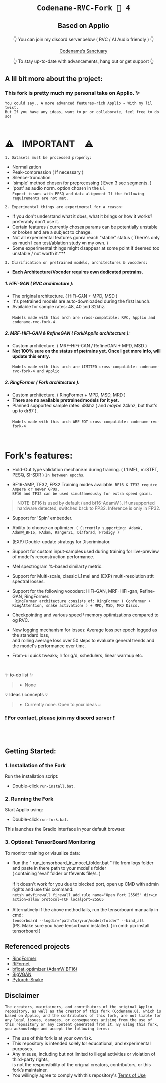 # <p align="center">` Codename-RVC-Fork 🍇 4 ` </p>
## <p align="center">Based on Applio</p>

<p align="center"> ㅤㅤ👇 You can join my discord server below ( RVC / AI Audio friendly ) 👇ㅤㅤ </p>

</p>
<p align="center">
  <a href="https://discord.gg/xEqDU7C2z2" target="_blank"> Codename's Sanctuary</a>
</p>

<p align="center"> ㅤㅤ👆 To stay up-to-date with advancements, hang out or get support 👆ㅤㅤ </p>


## A lil bit more about the project:

### This fork is pretty much my personal take on Applio. ✨
``You could say.. A more advanced features-rich Applio ~ With my lil twist.``
<br/>
``But If you have any ideas, want to pr or collaborate, feel free to do so!``
<br/>
ㅤ
<br/>
# ⚠️ㅤ**IMPORTANT** ㅤ⚠️
`1. Datasets must be processed properly:`
- Normalization
- Peak-compression ( If necessary )
- Silence-truncation
- 'simple' method chosen for preprocessing ( Even 3 sec segments. )
- 'post' as audio norm. option chosen in the ui. <br/>
``Expect issues with PESQ and data alignment If the following requirements are not met.``


`2. Experimental things are experimental for a reason:`
- If you don't understand what it does, what it brings or how it works? preferably don't use it.
- Certain features / currently chosen params can be potentially unstable or broken and are a subject to change.
- Not all experimental features gonna reach "stable" status ( There's only as much I can test/ablation study on my own. )
- Some experimental things might disappear at some point if deemed too unstable / not worth it.***

`3. Clarification on pretrained models, architectures & vocoders:`
- **Each Architecture/Vocoder requires own dedicated pretrains.**
##### 1. HiFi-GAN ( RVC architecture ):
- The original architecture. ( HiFi-GAN + MPD, MSD )
- It's pretrained models are auto-downloaded during the first launch.
- Available for sample rates: 48, 40 and 32khz. <br/><br/>`Models made with this arch are cross-compatible: RVC, Applio and codename-rvc-fork-4.` 
##### 2. MRF-HiFi-GAN & RefineGAN ( Fork/Applio architecture ):
- Custom architecture. ( MRF-HiFi-GAN / RefineGAN + MPD, MSD )
- **Not 100% sure on the status of pretrains yet. Once I get more info, will update this entry.** <br/><br/>`Models made with this arch are LIMITED cross-compatible: codename-rvc-fork-4 and Applio`
##### 2. RingFormer ( Fork architecture ):
- Custom architecture. ( RingFormer + MPD, MSD, MRD )
- **There are no available pretrained models for it yet.**
- Planned supported sample rates: 48khz ( and *maybe* 24khz, but that's up to dr87 ).<br/><br/>`Models made with this arch ARE NOT cross-compatible: codename-rvc-fork-4` 
<br/>

# **Fork's features:**
 
- Hold-Out type validation mechanism during training. ( L1 MEL, mrSTFT, PESQ, SI-SDR )  ` In between epochs. `
 
- BF16-AMP, TF32, FP32 Training modes available.  ` BF16 & TF32 require Ampere or newer GPUs. `<br/>
`BF16 and TF32 can be used simultaneously for extra speed gains.`
> NOTE: BF16 is used by default ( and bf16-AdamW ). If unsupported hardware detected, switched back to FP32. Inference is only in FP32.

 
- Support for 'Spin' embedder.
 
- Ability to choose an optimizer.  ` ( Currently supporting: AdamW, AdamW_BF16, RAdam, Ranger21, DiffGrad, Prodigy ) `
 
- (EXP) Double-update strategy for Discriminator.
 
- Support for custom input-samples used during training for live-preview of model's reconstruction performance.
 
- Mel spectrogram %-based similarity metric.
 
- Support for Multi-scale, classic L1 mel and (EXP) multi-resolution stft spectral losses.
 
- Support for the following vocoders: HiFi-GAN, MRF-HiFi-gan, Refine-GAN, RingFormer.<br/>
` RingFormer architecture consists of: RingFormer ( Conformer + RingAttention, snake activations ) + MPD, MSD, MRD Discs.`
 
- Checkpointing and various speed / memory optimizations compared to og RVC.
 
- New logging mechanism for losses: Average loss per epoch logged as the standard loss, <br/>and rolling average loss over 50 steps to evaluate general trends and the model's performance over time.
 
- From-ui quick tweaks; lr for g/d, schedulers, linear warmup etc.
 
 
 <br/>
 
 
✨ to-do list ✨
> - None
 
💡 Ideas / concepts 💡
> - Currently none. Open to your ideas ~
 
 
### ❗ For contact, please join my discord server ❗
 <br/>
 <br/>

## Getting Started:

### 1. Installation of the Fork

Run the installation script:

- Double-click `run-install.bat`.

### 2. Running the Fork

Start Applio using:

- Double-click `run-fork.bat`.
 
This launches the Gradio interface in your default browser.

### 3. Optional: TensorBoard Monitoring
 
To monitor training or visualize data:
- Run the " run_tensorboard_in_model_folder.bat " file from logs folder and paste in there path to your model's folder </br>( containing 'eval' folder or tfevents file/s. )</br></br>If it doesn't work for you due to blocked port, open up CMD with admin rights and use this command:</br>`` netsh advfirewall firewall add rule name="Open Port 25565" dir=in action=allow protocol=TCP localport=25565 ``</br></br>
- Alternatively if the above method fails, run the tensorboard manually in cmd:</br> ``tensorboard --logdir="path/to/your/model/folder" --bind_all``</br>
(PS. Make sure you have tensorboard installed. ( in cmd:  pip install tensorboard )
 
## Referenced projects
+ [RingFormer](https://github.com/seongho608/RingFormer)
+ [RiFornet](https://github.com/Respaired/RiFornet_Vocoder)
+ [bfloat_optimizer (AdamW BF16)](https://github.com/lessw2020/bfloat_optimizer)
+ [BigVGAN](https://github.com/NVIDIA/BigVGAN/tree/main)
+ [Pytorch-Snake](https://github.com/falkaer/pytorch-snake)

 
## Disclaimer
``The creators, maintainers, and contributors of the original Applio repository, as well as the creator of this fork (Codename;0), which is based on Applio, and the contributors of this fork, are not liable for any legal issues, damages, or consequences arising from the use of this repository or any content generated from it. By using this fork, you acknowledge and accept the following terms:``
 
- The use of this fork is at your own risk.
- This repository is intended solely for educational, and experimental purposes.
- Any misuse, including but not limited to illegal activities or violation of third-party rights, <br/> is not the responsibility of the original creators, contributors, or this fork’s maintainer.
- You willingly agree to comply with this repository's [Terms of Use](https://github.com/codename0og/codename-rvc-fork-3/blob/main/TERMS_OF_USE.md)
